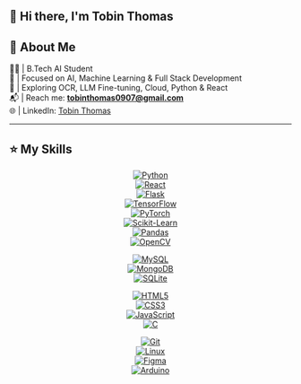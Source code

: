 ## 👋 Hi there, I'm Tobin Thomas

## 📝 About Me

👨‍🎓 | B.Tech AI Student  
🔬 | Focused on AI, Machine Learning & Full Stack Development  
🧠 | Exploring OCR, LLM Fine-tuning, Cloud, Python & React  
📬 | Reach me: **tobinthomas0907@gmail.com**  
🌐 | LinkedIn: [Tobin Thomas](https://linkedin.com/in/tobinthomas53)

---

## ⭐ My Skills

<div align="center">

[![Python](https://img.shields.io/badge/Python-3776AB?logo=python&logoColor=white&style=for-the-badge)](https://www.python.org)  
[![React](https://img.shields.io/badge/React-61DAFB?logo=react&logoColor=000&style=for-the-badge)](https://react.dev)  
[![Flask](https://img.shields.io/badge/Flask-000000?logo=flask&logoColor=white&style=for-the-badge)](https://flask.palletsprojects.com)  
[![TensorFlow](https://img.shields.io/badge/TensorFlow-FF6F00?logo=tensorflow&logoColor=white&style=for-the-badge)](https://www.tensorflow.org)  
[![PyTorch](https://img.shields.io/badge/PyTorch-EE4C2C?logo=pytorch&logoColor=white&style=for-the-badge)](https://pytorch.org)  
[![Scikit-Learn](https://img.shields.io/badge/Scikit--Learn-F7931E?logo=scikit-learn&logoColor=white&style=for-the-badge)](https://scikit-learn.org)  
[![Pandas](https://img.shields.io/badge/Pandas-150458?logo=pandas&logoColor=white&style=for-the-badge)](https://pandas.pydata.org)  
[![OpenCV](https://img.shields.io/badge/OpenCV-27338e?logo=opencv&logoColor=white&style=for-the-badge)](https://opencv.org)

[![MySQL](https://img.shields.io/badge/MySQL-005C84?logo=mysql&logoColor=white&style=for-the-badge)](https://www.mysql.com)  
[![MongoDB](https://img.shields.io/badge/MongoDB-4EA94B?logo=mongodb&logoColor=white&style=for-the-badge)](https://www.mongodb.com)  
[![SQLite](https://img.shields.io/badge/SQLite-07405E?logo=sqlite&logoColor=white&style=for-the-badge)](https://sqlite.org)

[![HTML5](https://img.shields.io/badge/HTML5-E34F26?logo=html5&logoColor=white&style=for-the-badge)](https://developer.mozilla.org/en-US/docs/Web/HTML)  
[![CSS3](https://img.shields.io/badge/CSS3-1572B6?logo=css3&logoColor=white&style=for-the-badge)](https://developer.mozilla.org/en-US/docs/Web/CSS)  
[![JavaScript](https://img.shields.io/badge/JavaScript-F7DF1E?logo=javascript&logoColor=black&style=for-the-badge)](https://developer.mozilla.org/en-US/docs/Web/JavaScript)  
[![C](https://img.shields.io/badge/C-00599C?logo=c&logoColor=white&style=for-the-badge)](https://en.wikipedia.org/wiki/C_(programming_language))

[![Git](https://img.shields.io/badge/Git-F05032?logo=git&logoColor=white&style=for-the-badge)](https://git-scm.com)  
[![Linux](https://img.shields.io/badge/Linux-FCC624?logo=linux&logoColor=black&style=for-the-badge)](https://www.linux.org)  
[![Figma](https://img.shields.io/badge/Figma-F24E1E?logo=figma&logoColor=white&style=for-the-badge)](https://figma.com)  
[![Arduino](https://img.shields.io/badge/Arduino-00979D?logo=arduino&logoColor=white&style=for-the-badge)](https://www.arduino.cc)

</div>
